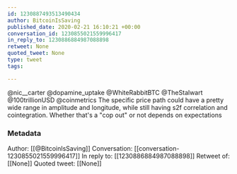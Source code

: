 ```yaml
---
id: 1230887493513490434
author: BitcoinIsSaving
published_date: 2020-02-21 16:10:21 +00:00
conversation_id: 1230855021559996417
in_reply_to: 1230886884987088898
retweet: None
quoted_tweet: None
type: tweet
tags:

---
```


@nic__carter @dopamine_uptake @WhiteRabbitBTC @TheStalwart @100trillionUSD @coinmetrics The specific price path could have a pretty wide range in amplitude and longitude, while still having s2f correlation and cointegration. Whether that's a "cop out" or not depends on expectations

### Metadata

Author: [[@BitcoinIsSaving]]
Conversation: [[conversation-1230855021559996417]]
In reply to: [[1230886884987088898]]
Retweet of: [[None]]
Quoted tweet: [[None]]
